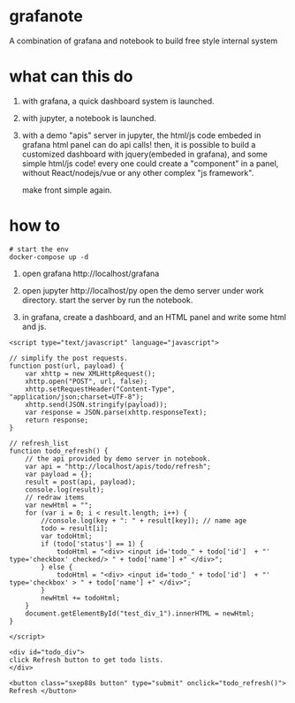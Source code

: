 # grafanote
A combination of grafana and notebook to build free style internal system


# what can this do
1. with grafana, a quick dashboard system is launched.

2. with jupyter, a notebook is launched.

3. with a demo "apis" server in jupyter, the html/js code embeded in grafana html panel can do api calls!
   then, it is possible to build a customized dashboard with jquery(embeded in grafana), and some simple html/js code!
   every one could create a "component" in a panel, without React/nodejs/vue or any other complex "js framework".

   make front simple again.

# how to
```
# start the env
docker-compose up -d
```

1. open grafana http://localhost/grafana

2. open jupyter http://localhost/py
   open the demo server under work directory.
   start the server by run the notebook.

3. in grafana, create a dashboard, and an HTML panel
   and write some html and js.

```
<script type="text/javascript" language="javascript">
 
// simplify the post requests.
function post(url, payload) {
    var xhttp = new XMLHttpRequest();
    xhttp.open("POST", url, false);
    xhttp.setRequestHeader("Content-Type", "application/json;charset=UTF-8");
    xhttp.send(JSON.stringify(payload)); 
    var response = JSON.parse(xhttp.responseText);
    return response;
}
 
// refresh_list
function todo_refresh() {
    // the api provided by demo server in notebook.
    var api = "http://localhost/apis/todo/refresh";
    var payload = {};
    result = post(api, payload);
    console.log(result);
    // redraw items
    var newHtml = "";
    for (var i = 0; i < result.length; i++) {
        //console.log(key + ": " + result[key]); // name age
        todo = result[i];
        var todoHtml;
        if (todo['status'] == 1) {
            todoHtml = "<div> <input id='todo_" + todo['id']  + "' type='checkbox' checked/> " + todo['name'] +" </div>";
        } else {
            todoHtml = "<div> <input id='todo_" + todo['id']  + "' type='checkbox' > " + todo['name'] +" </div>";
        }
        newHtml += todoHtml;
    }
    document.getElementById("test_div_1").innerHTML = newHtml;
}
 
</script>
 
<div id="todo_div">
click Refresh button to get todo lists.
</div>
 
<button class="sxep88s button" type="submit" onclick="todo_refresh()"> Refresh </button>

```


